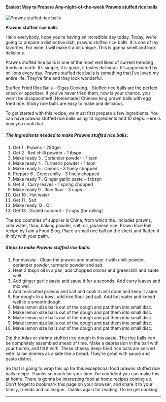             

#### Easiest Way to Prepare Any-night-of-the-week Prawns stuffed rice balls

![Prawns stuffed rice balls](https://img-global.cpcdn.com/recipes/67c4310e42d50d86/751x532cq70/prawns-stuffed-rice-balls-recipe-main-photo.jpg)

**Prawns stuffed rice balls**

Hello everybody, hope you’re having an incredible day today. Today, we’re going to prepare a distinctive dish, prawns stuffed rice balls. It is one of my favorites. For mine, I will make it a bit unique. This is gonna smell and look delicious.

Prawns stuffed rice balls is one of the most well liked of current trending foods on earth. It’s simple, it is quick, it tastes delicious. It’s appreciated by millions every day. Prawns stuffed rice balls is something that I’ve loved my entire life. They’re fine and they look wonderful.

Stuffed Fried Rice Balls - Olgas Cooking. · Stuffed rice balls are the perfect snack or appetizer. If you've never tried them, now is your chance. you won't be disappointed! \[Homemade\] Chinese king prawn balls with egg fried rice. Sticky rice balls are easy to make and delicious.

To get started with this recipe, we must first prepare a few ingredients. You can have prawns stuffed rice balls using 13 ingredients and 10 steps. Here is how you cook that.

##### The ingredients needed to make Prawns stuffed rice balls:

1.  Get 1 . Prawns - 250gm
2.  Get 2 . Red chilli powder - 1 tbspn
3.  Make ready 3 . Coriander powder - 1 tspn
4.  Make ready 4 . Turmeric powder - 1 tspn
5.  Make ready 5 . Onions - 3 finely chopped
6.  Prepare 6 . Green chilly - 3 finely chopped
7.  Make ready 7 . Ginger garlic paste - 1 tbspn
8.  Get 8 . Curry leaves - 1 spring chopped
9.  Make ready 9 . Rice flour - 3 cups
10.  Get 10 . Hot water
11.  Get 11 . Salt
12.  Make ready 12 . Oil
13.  Get 13 . Grated coconut - 2 cups (for rolling)

The top countries of supplier is China, from which the. Includes prawns, cold water, flour, baking powder, salt, oil, japanese rice. Prawn Rice Ball. recipe by I am a Food Blog. Place a small rice ball on the sheet and flatten it thinly with your palm.

##### Steps to make Prawns stuffed rice balls:

1.  For masala:   Clean the prawns and marinate it with chilli powder, coriander powder, turmeric powder and salt.
2.  Heat 2 tbspn oil in a pan, add chopped onions and greenchilli and saute well.
3.  Add ginger garlic paste and saute it for a seconds. Add curry leaves and mix well.
4.  Add marinated prawns and salt and cook it until done and keep it aside.
5.  For dough: In a bowl, add rice flour and salt. Add hot water and knead well to a smooth dough.
6.  Make lemon size balls out of the dough and pat them into small disc.
7.  Make lemon size balls out of the dough and pat them into small disc.
8.  Make lemon size balls out of the dough and pat them into small disc.
9.  Make lemon size balls out of the dough and pat them into small disc.
10.  Make lemon size balls out of the dough and pat them into small disc.

Dip the Adas or shrimp stuffed rice dough in this paste. The rice balls can be completely assembled ahead of time. Make a depression in the ball with your thumb, and fill it with. These cheesy deep-fried rice balls are served with Italian dinners as a side like a bread. They're great with sauce and pasta dishes.

So that is going to wrap this up for this exceptional food prawns stuffed rice balls recipe. Thanks so much for your time. I’m confident you can make this at home. There is gonna be interesting food at home recipes coming up. Don’t forget to bookmark this page on your browser, and share it to your family, friends and colleague. Thanks again for reading. Go on get cooking!

* * *
